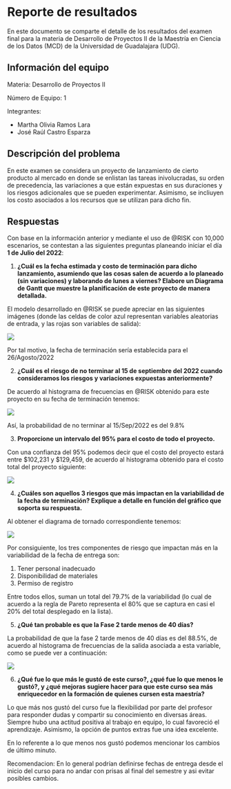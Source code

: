 # Reporte de resultados
En este documento se comparte el detalle de los resultados del examen final para la materia de Desarrollo de Proyectos II de la Maestría en Ciencia de los Datos (MCD) de la Universidad de Guadalajara (UDG).


## Información del equipo
Materia: Desarrollo de Proyectos II

Número de Equipo: 1

Integrantes:
- Martha Olivia Ramos Lara
- José Raúl Castro Esparza


## Descripción del problema
En este examen se considera un proyecto de lanzamiento de cierto producto al mercado en donde se enlistan las tareas inivolucradas, su orden de precedencia, las variaciones a que están expuestas en sus duraciones y los riesgos adicionales que se pueden experimentar. Asimismo, se incliuyen los costo asociados a los recursos que se utilizan para dicho fin.


## Respuestas
Con base en la información anterior y mediante el uso de @RISK con 10,000 escenarios, se contestan a las siguientes preguntas planeando iniciar el día __1 de Julio del 2022__:

1. **¿Cuál es la fecha estimada y costo de terminación para dicho lanzamiento, asumiendo que las cosas salen de acuerdo a lo planeado (sin variaciones) y laborando de lunes a viernes? Elabore un Diagrama de Gantt que muestre la planificación de este proyecto de manera detallada.**  

El modelo desarrollado en @RISK se puede apreciar en las siguientes imágenes (donde las celdas de color azul representan variables aleatorias de entrada, y las rojas son variables de salida):

<img src="https://raw.githubusercontent.com/vcuspinera/UDG_MCD_Project_Dev_II/main/final_exam/Equipo_1/Grafico_1.png">

Por tal motivo, la fecha de terminación sería establecida para el 26/Agosto/2022

2. **¿Cuál es el riesgo de no terminar al 15 de septiembre del 2022 cuando consideramos los riesgos y variaciones expuestas anteriormente?**  

De acuerdo al histograma de frecuencias en @RISK obtenido para este proyecto en su fecha de terminación tenemos:

<img src="https://raw.githubusercontent.com/vcuspinera/UDG_MCD_Project_Dev_II/main/final_exam/Equipo_1/Grafico_2.png">

Así, la probabilidad de no terminar al 15/Sep/2022 es del 9.8%

3. **Proporcione un intervalo del 95% para el costo de todo el proyecto.**

Con una confianza del 95% podemos decir que el costo del proyecto estará entre $102,231 y $129,459, de acuerdo al histograma obtenido para el costo total del proyecto siguiente:

<img src="https://raw.githubusercontent.com/vcuspinera/UDG_MCD_Project_Dev_II/main/final_exam/Equipo_1/Grafico_3.png">

4. **¿Cuáles son aquellos 3 riesgos que más impactan en la variabilidad de la fecha de terminación? Explique a detalle en función del gráfico que soporta su respuesta.**  

Al obtener el diagrama de tornado correspondiente tenemos:

<img src="https://raw.githubusercontent.com/vcuspinera/UDG_MCD_Project_Dev_II/main/final_exam/Equipo_1/Grafico_4.png">

Por consiguiente, los tres componentes de riesgo que impactan más en la variabilidad de la fecha de entrega son:
1)	Tener personal inadecuado
2)	Disponibilidad de materiales
3)	Permiso de registro

Entre todos ellos, suman un total del 79.7% de la variabilidad (lo cual de acuerdo a la regla de Pareto representa el 80% que se captura en casi el 20% del total desplegado en la lista).


5. **¿Qué tan probable es que la Fase 2 tarde menos de 40 días?**  

La probabilidad de que la fase 2 tarde menos de 40 días es del 88.5%, de acuerdo al histograma de frecuencias de la salida asociada a esta variable, como se puede ver a continuación:

<img src="https://raw.githubusercontent.com/vcuspinera/UDG_MCD_Project_Dev_II/main/final_exam/Equipo_1/Grafico_5.png">

6. **¿Qué fue lo que más le gustó de este curso?, ¿qué fue lo que menos le gustó?, y ¿qué mejoras sugiere hacer para que este curso sea más enriquecedor en la formación de quienes cursen esta maestría?**

Lo que más nos gustó del curso fue la flexibilidad por parte del profesor para responder dudas y compartir su conocimiento en diversas áreas. Siempre hubo una actitud positiva al trabajo en equipo, lo cual favoreció el aprendizaje. Asimismo, la opción de puntos extras fue una idea excelente.

En lo referente a lo que menos nos gustó podemos mencionar los cambios de último minuto. 

Recomendacion: En lo general podrían definirse fechas de entrega desde el inicio del curso para no andar con prisas al final del semestre y asi evitar posibles cambios.

